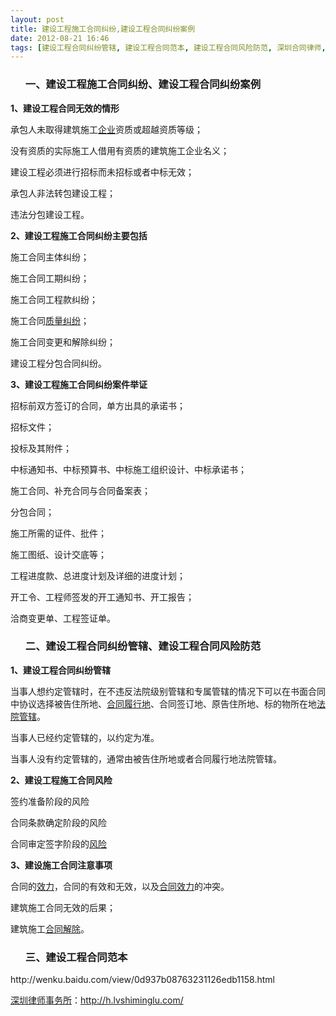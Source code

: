 ```yaml
---
layout: post
title: 建设工程施工合同纠纷,建设工程合同纠纷案例
date: 2012-08-21 16:46
tags: [建设工程合同纠纷管辖, 建设工程合同范本, 建设工程合同风险防范, 深圳合同律师, 深圳合同纠纷律师]
---
```

<ol>
<h3>一、建设工程施工合同纠纷、建设工程合同纠纷案例</h3>
</ol>
<strong>1、建设工程合同无效的情形</strong>

承包人未取得建筑施工<a href="http://h.lvshiminglu.com/law/918.html">企业</a>资质或超越资质等级；

没有资质的实际施工人借用有资质的建筑施工企业名义；

建设工程必须进行招标而未招标或者中标无效；

承包人非法转包建设工程；

违法分包建设工程。

<strong>2、建设工程施工合同纠纷主要包括</strong>

施工合同主体纠纷；

施工合同工期纠纷；

施工合同工程款纠纷；

施工合同<a href="http://h.lvshiminglu.com/law/733.html">质量纠纷</a>；

施工合同变更和解除纠纷；

建设工程分包合同纠纷。

<strong>3、建设工程施工合同纠纷案件举证</strong>

招标前双方签订的合同，单方出具的承诺书；

招标文件；

投标及其附件；

中标通知书、中标预算书、中标施工组织设计、中标承诺书；

施工合同、补充合同与合同备案表；

分包合同；

施工所需的证件、批件；

施工图纸、设计交底等；

工程进度款、总进度计划及详细的进度计划；

开工令、工程师签发的开工通知书、开工报告；

洽商变更单、工程签证单。
<ol>
<h3>二、建设工程合同纠纷管辖、建设工程合同风险防范</h3>
</ol>
<strong>1、建设工程合同纠纷管辖</strong>

当事人想约定管辖时，在不违反法院级别管辖和专属管辖的情况下可以在书面合同中协议选择被告住所地、<a href="http://h.lvshiminglu.com/law/723.html">合同履行地</a>、合同签订地、原告住所地、标的物所在地<a href="http://h.lvshiminglu.com/law/635.html">法院管辖</a>。

当事人已经约定管辖的，以约定为准。

当事人没有约定管辖的，通常由被告住所地或者合同履行地法院管辖。

<strong>2、建设工程施工合同风险</strong>

签约准备阶段的风险

合同条款确定阶段的风险

合同审定签字阶段的<a href="http://h.lvshiminglu.com/law/518.html">风险</a>

<strong>3、建设施工合同注意事项</strong>

合同的<a href="http://h.lvshiminglu.com/law/900.html">效力</a>，合同的有效和无效，以及<a href="http://h.lvshiminglu.com/law/703.html">合同效力</a>的冲突。

建筑施工合同无效的后果；

建筑施工<a href="http://h.lvshiminglu.com/law/754.html">合同解除</a>。
<ol>
<h3>三、建设工程合同范本</h3>
</ol>
http://wenku.baidu.com/view/0d937b08763231126edb1158.html

<a href="http://h.lvshiminglu.com/">深圳律师事务所</a>：<a href="http://h.lvshiminglu.com/">http://h.lvshiminglu.com/</a>

